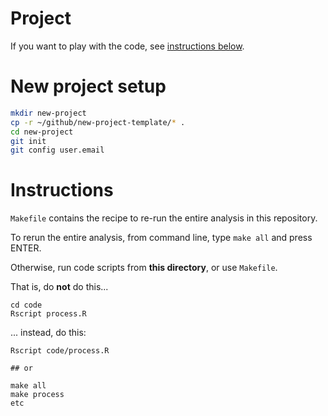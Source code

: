 # Project

If you want to play with the code, see [instructions below](#instructions).

# New project setup 

```bash
mkdir new-project
cp -r ~/github/new-project-template/* .
cd new-project
git init
git config user.email
```

# Instructions

`Makefile` contains the recipe to re-run the entire analysis in this
repository.

To rerun the entire analysis, from command line, type `make all` and press
ENTER.

Otherwise, run code scripts from **this directory**, or use `Makefile`.

That is, do **not** do this...
	
	cd code
	Rscript process.R

... instead, do this:

	Rscript code/process.R
	
	## or
	
	make all
	make process
	etc
